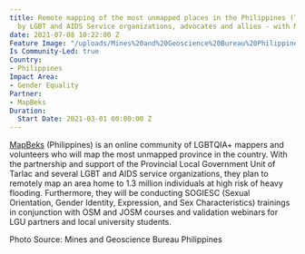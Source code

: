 ```yaml
---
title: Remote mapping of the most unmapped places in the Philippines (Tarlac Province)
  by LGBT and AIDS Service organizations, advocates and allies - with MapBeks
date: 2021-07-08 10:22:00 Z
Feature Image: "/uploads/Mines%20and%20Geoscience%20Bureau%20Philippines-87953b.png"
Is Community-Led: true
Country:
- Philippines
Impact Area:
- Gender Equality
Partner:
- MapBeks
Duration:
  Start Date: 2021-03-01 00:00:00 Z
---
```


[MapBeks](https://www.facebook.com/mapbeks) (Philippines) is an online community of LGBTQIA+ mappers and volunteers who will map the most unmapped province in the country. With the partnership and support of the Provincial Local Government Unit of Tarlac and several LGBT and AIDS service organizations, they plan to remotely map an area home to 1.3 million individuals at high risk of heavy flooding. Furthermore, they will be conducting SOGIESC (Sexual Orientation, Gender Identity, Expression, and Sex Characteristics) trainings in conjunction with OSM and JOSM courses and validation webinars for LGU partners and local university students.

Photo Source: Mines and Geoscience Bureau Philippines